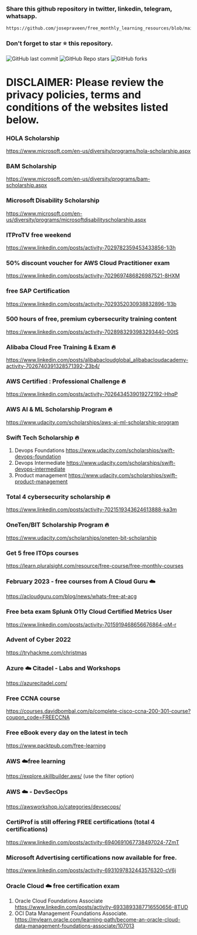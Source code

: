 ### Share this github repository in twitter, linkedin, telegram, whatsapp. 
```
https://github.com/josepraveen/free_monthly_learning_resources/blob/main/resources/readme.md
```

### Don't forget to star ⭐ this repository. 

![GitHub last commit](https://img.shields.io/github/last-commit/josepraveen/free_monthly_learning_resources) ![GitHub Repo stars](https://img.shields.io/github/stars/josepraveen/free_monthly_learning_resources?style=social) ![GitHub forks](https://img.shields.io/github/forks/josepraveen/free_monthly_learning_resources?style=social)


# DISCLAIMER: Please review the privacy policies, terms and conditions of the websites listed below.

### HOLA Scholarship
https://www.microsoft.com/en-us/diversity/programs/hola-scholarship.aspx

### BAM Scholarship 
https://www.microsoft.com/en-us/diversity/programs/bam-scholarship.aspx

### Microsoft Disability Scholarship
https://www.microsoft.com/en-us/diversity/programs/microsoftdisabilityscholarship.aspx

### ITProTV free weekend
https://www.linkedin.com/posts/activity-7029782359453433856-1i3h

### 50% discount voucher for AWS Cloud Practitioner exam
https://www.linkedin.com/posts/activity-7029697486826987521-8HXM

### free SAP Certification
https://www.linkedin.com/posts/activity-7029352030938832896-1I3b

### 500 hours of free, premium cybersecurity training content
https://www.linkedin.com/posts/activity-7028983293983293440-00tS

### Alibaba Cloud Free Training & Exam  🔥
https://www.linkedin.com/posts/alibabacloudglobal_alibabacloudacademy-activity-7026740391328571392-Z3b4/

### AWS Certified : Professional Challenge 🔥
https://www.linkedin.com/posts/activity-7026434539019272192-HhqP

### AWS AI & ML Scholarship Program 🔥
https://www.udacity.com/scholarships/aws-ai-ml-scholarship-program

### Swift Tech Scholarship  🔥
1) Devops Foundations https://www.udacity.com/scholarships/swift-devops-foundation
2) Devops Intermediate https://www.udacity.com/scholarships/swift-devops-intermediate
3) Product management https://www.udacity.com/scholarships/swift-product-management

### Total 4 cybersecurity scholarship  🔥
https://www.linkedin.com/posts/activity-7021519343624613888-ka3m

### OneTen/BIT Scholarship Program  🔥
https://www.udacity.com/scholarships/oneten-bit-scholarship

### Get 5 free ITOps courses 
https://learn.pluralsight.com/resource/free-course/free-monthly-courses

### February 2023 - free courses from A Cloud Guru :cloud:
https://acloudguru.com/blog/news/whats-free-at-acg

### Free beta exam Splunk O11y Cloud Certified Metrics User
https://www.linkedin.com/posts/activity-7015919468656676864-oM-r

### Advent of Cyber 2022
https://tryhackme.com/christmas

### Azure :cloud: Citadel - Labs and Workshops
https://azurecitadel.com/
  
### Free CCNA course 
https://courses.davidbombal.com/p/complete-cisco-ccna-200-301-course?coupon_code=FREECCNA
 
### Free eBook every day on the latest in tech 
https://www.packtpub.com/free-learning

### AWS :cloud:free learning
https://explore.skillbuilder.aws/ (use the filter option)

### AWS :cloud: - DevSecOps 
https://awsworkshop.io/categories/devsecops/

### CertiProf is still offering FREE certifications (total 4 certifications)
https://www.linkedin.com/posts/activity-6940691067738497024-7ZmT

### Microsoft Advertising certifications now available for free. 
https://www.linkedin.com/posts/activity-6931097832443576320-cV6j

### Oracle Cloud :cloud: free certification exam 
1) Oracle Cloud Foundations Associate 
https://www.linkedin.com/posts/activity-6933893387716550656-8TUD
2) OCI Data Management Foundations Associate.
https://mylearn.oracle.com/learning-path/become-an-oracle-cloud-data-management-foundations-associate/107013
  
